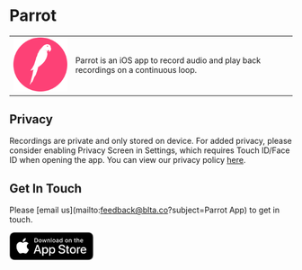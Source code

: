 # Parrot

| | |
|-|-|
| <img width=150 src="assets/images/app-logo.png"> | Parrot is an iOS app to record audio and play back recordings on a continuous loop. |

## Privacy
Recordings are private and only stored on device. For added privacy, please consider enabling Privacy Screen in Settings, which requires Touch ID/Face ID when opening the app. You can view our privacy policy [here](privacy-policy).

## Get In Touch
Please [email us](mailto:feedback@blta.co?subject=Parrot App) to get in touch.

<a href="https://apps.apple.com/us/app/parrot-recorder-and-looper/id1527210110" rel="Download on the App Store">
    <img width=150 src="assets/images/app-store-button.svg">
</a>

